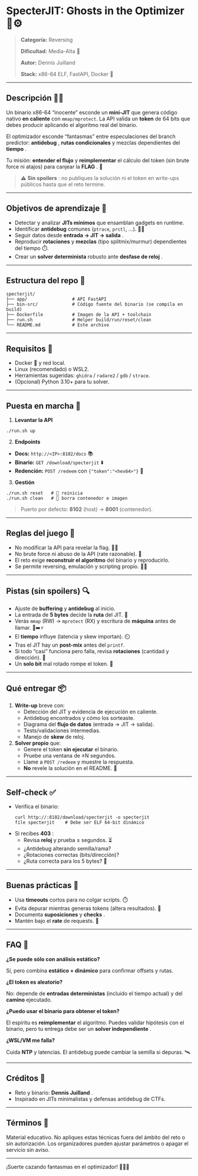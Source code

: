 # SpecterJIT: Ghosts in the Optimizer 👻⚙️

> **Categoría:** Reversing
>
> **Dificultad:** Media-Alta 🔧
>
> **Autor:** Dennis Juilland
>
> **Stack:** x86-64 ELF, FastAPI, Docker 🐳

---

## Descripción 🕵️‍♂️

Un binario x86-64 “inocente” esconde un **mini-JIT** que genera código nativo **en caliente** con `mmap/mprotect`. La API valida un **token** de 64 bits que debes producir aplicando el algoritmo real del binario.

El optimizador esconde “fantasmas” entre especulaciones del branch predictor:  **antidebug** , **rutas condicionales** y mezclas dependientes del  **tiempo** .

Tu misión: **entender el flujo** y **reimplementar** el cálculo del token (sin brute force ni atajos) para canjear la  **FLAG** . 🏁

> ⚠️  **Sin spoilers** : no publiques la solución ni el token en write-ups públicos hasta que el reto termine.

---

## Objetivos de aprendizaje 🎯

* Detectar y analizar **JITs mínimos** que ensamblan gadgets en runtime.
* Identificar **antidebug** comunes (`ptrace`, `prctl`, …). 🚫🐞
* Seguir datos desde  **entrada → JIT → salida** .
* Reproducir **rotaciones** y **mezclas** (tipo splitmix/murmur) dependientes del tiempo ⏱️.
* Crear un **solver determinista** robusto ante  **desfase de reloj** .

---

## Estructura del repo 📁

<pre class="overflow-visible!" data-start="1254" data-end="1539"><div class="contain-inline-size rounded-2xl relative bg-token-sidebar-surface-primary"><div class="sticky top-9"><div class="absolute end-0 bottom-0 flex h-9 items-center pe-2"><div class="bg-token-bg-elevated-secondary text-token-text-secondary flex items-center gap-4 rounded-sm px-2 font-sans text-xs"></div></div></div><div class="overflow-y-auto p-4" dir="ltr"><code class="whitespace-pre!"><span><span>specterjit/
├── app/                 </span><span># API FastAPI</span><span>
├── </span><span>bin</span><span>-src/             </span><span># Código fuente del binario (se compila en build)</span><span>
├── Dockerfile           </span><span># Imagen de la API + toolchain</span><span>
├── run.sh               </span><span># Helper build/run/reset/clean</span><span>
└── README.md            </span><span># Este archivo</span><span>
</span></span></code></div></div></pre>

---

## Requisitos 🧰

* Docker 🐳 y red local.
* Linux (recomendado) o WSL2.
* Herramientas sugeridas: `ghidra` / `radare2` / `gdb` / `strace`.
* (Opcional) Python 3.10+ para tu solver.

---

## Puesta en marcha 🚀

1. **Levantar la API**

<pre class="overflow-visible!" data-start="1787" data-end="1810"><div class="contain-inline-size rounded-2xl relative bg-token-sidebar-surface-primary"><div class="sticky top-9"><div class="absolute end-0 bottom-0 flex h-9 items-center pe-2"><div class="bg-token-bg-elevated-secondary text-token-text-secondary flex items-center gap-4 rounded-sm px-2 font-sans text-xs"></div></div></div><div class="overflow-y-auto p-4" dir="ltr"><code class="whitespace-pre! language-bash"><span><span>./run.sh up
</span></span></code></div></div></pre>

2. **Endpoints**

* **Docs:** `http://<IP>:8102/docs` 📚
* **Binario:** `GET /download/specterjit` ⬇️
* **Redención:** `POST /redeem` con `{"token":"<hex64>"}` 💌

3. **Gestión**

<pre class="overflow-visible!" data-start="1994" data-end="2084"><div class="contain-inline-size rounded-2xl relative bg-token-sidebar-surface-primary"><div class="sticky top-9"><div class="absolute end-0 bottom-0 flex h-9 items-center pe-2"><div class="bg-token-bg-elevated-secondary text-token-text-secondary flex items-center gap-4 rounded-sm px-2 font-sans text-xs"></div></div></div><div class="overflow-y-auto p-4" dir="ltr"><code class="whitespace-pre! language-bash"><span><span>./run.sh reset   </span><span># 🔄 reinicia</span><span>
./run.sh clean   </span><span># 🧹 borra contenedor e imagen</span><span>
</span></span></code></div></div></pre>

> Puerto por defecto: **8102** (host) → **8001** (contenedor).

---

## Reglas del juego 🧭

* No modificar la API para revelar la flag. 🙅‍♂️
* No brute force ni abuso de la API (rate razonable). 🧪
* El reto exige **reconstruir el algoritmo** del binario y reproducirlo.
* Se permite reversing, emulación y scripting propio. 🧑‍💻

---

## Pistas (sin spoilers) 🔍

* Ajuste de **buffering** y **antidebug** al inicio.
* La entrada de **5 bytes** decide la **ruta** del JIT. 🔀
* Verás `mmap` (RW) → `mprotect` (RX) y escritura de **máquina** antes de llamar. 🧱➡️⚡
* El **tiempo** influye (latencia y skew importan). ⏲️
* Tras el JIT hay un **post-mix** antes del `printf`.
* Si todo “casi” funciona pero falla, revisa **rotaciones** (cantidad y dirección). 🔁
* Un **solo bit** mal rotado rompe el token. 🧨

---

## Qué entregar 📦

1. **Write-up** breve con:
   * Detección del JIT y evidencia de ejecución en caliente.
   * Antidebug encontrados y cómo los sorteaste.
   * Diagrama del **flujo de datos** (entrada → JIT → salida).
   * Tests/validaciones intermedias.
   * Manejo de **skew** de reloj.
2. **Solver propio** que:
   * Genere el token **sin ejecutar** el binario.
   * Pruebe una ventana de ±N segundos.
   * Llame a `POST /redeem` y muestre la respuesta.
   * **No** revele la solución en el README. 🤫

---

## Self-check ✅

* Verifica el binario:
  <pre class="overflow-visible!" data-start="3496" data-end="3619"><div class="contain-inline-size rounded-2xl relative bg-token-sidebar-surface-primary"><div class="sticky top-9"><div class="absolute end-0 bottom-0 flex h-9 items-center pe-2"><div class="bg-token-bg-elevated-secondary text-token-text-secondary flex items-center gap-4 rounded-sm px-2 font-sans text-xs"></div></div></div><div class="overflow-y-auto p-4" dir="ltr"><code class="whitespace-pre! language-bash"><span><span>curl http://<IP>:8102/download/specterjit -o specterjit
  file specterjit    </span><span># Debe ser ELF 64-bit dinámico</span><span>
  </span></span></code></div></div></pre>
* Si recibes  **403** :
  * Revisa **reloj** y prueba ± segundos. ⏳
  * ¿Antidebug alterando semilla/rama?
  * ¿Rotaciones correctas (bits/dirección)?
  * ¿Ruta correcta para los 5 bytes? 🧩

---

## Buenas prácticas 🌱

* Usa **timeouts** cortos para no colgar scripts. ⏱️
* Evita depurar mientras generas tokens (altera resultados). 🧯
* Documenta **suposiciones** y  **checks** .
* Mantén bajo el **rate** de requests. 🌊

---

## FAQ 💬

**¿Se puede sólo con análisis estático?**

Sí, pero combina **estático + dinámico** para confirmar offsets y rutas.

**¿El token es aleatorio?**

No: depende de **entradas deterministas** (incluido el tiempo actual) y del **camino** ejecutado.

**¿Puedo usar el binario para obtener el token?**

El espíritu es **reimplementar** el algoritmo. Puedes validar hipótesis con el binario, pero tu entrega debe ser un  **solver independiente** .

**¿WSL/VM me falla?**

Cuida **NTP** y latencias. El antidebug puede cambiar la semilla si depuras. 🛰️

---

## Créditos 🙌

* Reto y binario:  **Dennis Juilland** .
* Inspirado en JITs minimalistas y defensas antidebug de CTFs.

---

## Términos 📜

Material educativo. No apliques estas técnicas fuera del ámbito del reto o sin autorización. Los organizadores pueden ajustar parámetros o apagar el servicio sin aviso.

---

¡Suerte cazando fantasmas en el optimizador! 👻🧠💥
